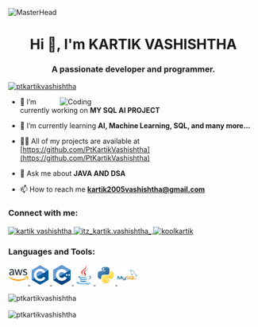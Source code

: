 ![MasterHead](https://img.freepik.com/premium-vector/colorful-banner-with-hands-working-computer-different-electronic-gadgets-devices-symbols-programming-software-development-program-coding_198278-4192.jpg)
<h1 align="center">Hi 👋, I'm KARTIK VASHISHTHA</h1>
<h3 align="center">A passionate developer and programmer.</h3>

<p align="left"> 
    <a href="https://github.com/ryo-ma/github-profile-trophy">
        <img src="https://github-profile-trophy.vercel.app/?username=ptkartikvashishtha" alt="ptkartikvashishtha" />
    </a> 
</p>
<img align="right" alt="Coding" width="400" src="https://encrypted-tbn0.gstatic.com/images?q=tbn:ANd9GcTfB9CYVlo4buD1ZWtX8JWwmqBBkcbm2pPnpw&s">

- 🔭 I’m currently working on **MY SQL AI PROJECT**

- 🌱 I’m currently learning **AI, Machine Learning, SQL, and many more...**

- 👨‍💻 All of my projects are available at [https://github.com/PtKartikVashishtha](https://github.com/PtKartikVashishtha)

- 💬 Ask me about **JAVA AND DSA**

- 📫 How to reach me **kartik2005vashishtha@gmail.com**

<h3 align="left">Connect with me:</h3>
<p align="left">
    <a href="https://www.linkedin.com/in/kartik-vashishtha-579849322" target="blank">
        <img align="center" src="https://raw.githubusercontent.com/rahuldkjain/github-profile-readme-generator/master/src/images/icons/Social/linked-in-alt.svg" alt="kartik vashishtha" height="30" width="40" />
    </a>
    <a href="https://instagram.com/itz_kartik.vashishtha_" target="blank">
        <img align="center" src="https://raw.githubusercontent.com/rahuldkjain/github-profile-readme-generator/master/src/images/icons/Social/instagram.svg" alt="itz_kartik.vashishtha_" height="30" width="40" />
    </a>
    <a href="https://www.leetcode.com/koolkartik" target="blank">
        <img align="center" src="https://raw.githubusercontent.com/rahuldkjain/github-profile-readme-generator/master/src/images/icons/Social/leet-code.svg" alt="koolkartik" height="30" width="40" />
    </a>
</p>

<h3 align="left">Languages and Tools:</h3>
<p align="left">
    <a href="https://aws.amazon.com" target="_blank" rel="noreferrer"> 
        <img src="https://raw.githubusercontent.com/devicons/devicon/master/icons/amazonwebservices/amazonwebservices-original-wordmark.svg" alt="aws" width="40" height="40"/> 
    </a>
    <a href="https://www.cprogramming.com/" target="_blank" rel="noreferrer"> 
        <img src="https://raw.githubusercontent.com/devicons/devicon/master/icons/c/c-original.svg" alt="c" width="40" height="40"/> 
    </a>
    <a href="https://www.w3schools.com/cpp/" target="_blank" rel="noreferrer"> 
        <img src="https://raw.githubusercontent.com/devicons/devicon/master/icons/cplusplus/cplusplus-original.svg" alt="cplusplus" width="40" height="40"/> 
    </a>
    <a href="https://www.java.com" target="_blank" rel="noreferrer"> 
        <img src="https://raw.githubusercontent.com/devicons/devicon/master/icons/java/java-original.svg" alt="java" width="40" height="40"/> 
    </a>
    <a href="https://www.python.org" target="_blank" rel="noreferrer"> 
        <img src="https://raw.githubusercontent.com/devicons/devicon/master/icons/python/python-original.svg" alt="python" width="40" height="40"/> 
    </a>
    <a href="https://www.mysql.com/" target="_blank" rel="noreferrer"> 
        <img src="https://raw.githubusercontent.com/devicons/devicon/master/icons/mysql/mysql-original-wordmark.svg" alt="mysql" width="40" height="40"/> 
    </a>
</p>

<p><img align="center" src="https://github-readme-stats.vercel.app/api/top-langs?username=ptkartikvashishtha&show_icons=true&locale=en&layout=compact&langs_count=6&hide=html,css,scss" alt="ptkartikvashishtha" /></p>

<p><img align="center" src="https://github-readme-streak-stats.herokuapp.com/?user=ptkartikvashishtha&" alt="ptkartikvashishtha" /></p>
